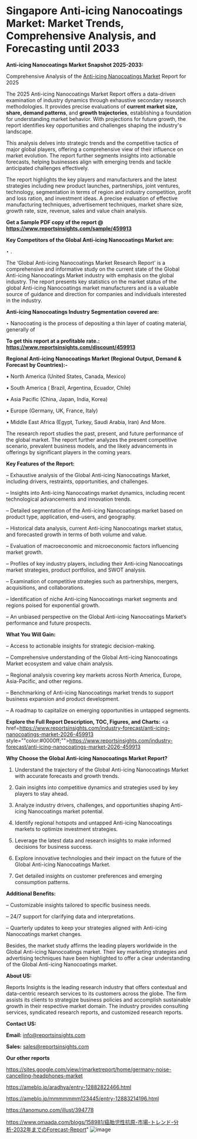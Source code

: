 # Singapore Anti-icing Nanocoatings Market: Market Trends, Comprehensive Analysis, and Forecasting until 2033

<strong>Anti-icing Nanocoatings Market Snapshot 2025-2033:</strong>

Comprehensive Analysis of the <a href=https://www.reportsinsights.com/sample/459913>Anti-icing Nanocoatings Market</a> Report for 2025

The 2025 Anti-icing Nanocoatings Market Report offers a data-driven examination of industry dynamics through exhaustive secondary research methodologies. It provides precise evaluations of <strong>current market size, share, demand patterns</strong>, and <strong>growth trajectories</strong>, establishing a foundation for understanding market behavior. With projections for future growth, the report identifies key opportunities and challenges shaping the industry's landscape.

This analysis delves into strategic trends and the competitive tactics of major global players, offering a comprehensive view of their influence on market evolution. The report further segments insights into actionable forecasts, helping businesses align with emerging trends and tackle anticipated challenges effectively.

The report highlights the key players and manufacturers and the latest strategies including new product launches, partnerships, joint ventures, technology, segmentation in terms of region and industry competition, profit and loss ration, and investment ideas. A precise evaluation of effective manufacturing techniques, advertisement techniques, market share size, growth rate, size, revenue, sales and value chain analysis.

<strong>Get a Sample PDF copy of the report @ <a href=https://www.reportsinsights.com/sample/459913 style=color:#0000ff;>https://www.reportsinsights.com/sample/459913</a></strong>

<strong>Key Competitors of the Global Anti-icing Nanocoatings Market are:</strong>

‣ .

The ‘Global Anti-icing Nanocoatings Market Research Report’ is a comprehensive and informative study on the current state of the Global Anti-icing Nanocoatings Market industry with emphasis on the global industry. The report presents key statistics on the market status of the global Anti-icing Nanocoatings market manufacturers and is a valuable source of guidance and direction for companies and individuals interested in the industry.

<strong>Anti-icing Nanocoatings Industry Segmentation covered are:</strong>

‣ Nanocoating is the process of depositing a thin layer of coating material, generally of

<strong>To get this report at a profitable rate.: <a href=https://www.reportsinsights.com/discount/459913 style=color:#0000ff;>https://www.reportsinsights.com/discount/459913</a></strong>

<strong>Regional Anti-icing Nanocoatings Market (Regional Output, Demand &amp; Forecast by Countries):-</strong>

• North America (United States, Canada, Mexico)

• South America ( Brazil, Argentina, Ecuador, Chile)

• Asia Pacific (China, Japan, India, Korea)

• Europe (Germany, UK, France, Italy)

• Middle East Africa (Egypt, Turkey, Saudi Arabia, Iran) And More.

The research report studies the past, present, and future performance of the global market. The report further analyzes the present competitive scenario, prevalent business models, and the likely advancements in offerings by significant players in the coming years.

<strong>Key Features of the Report:</strong>

– Exhaustive analysis of the Global Anti-icing Nanocoatings Market, including drivers, restraints, opportunities, and challenges.

– Insights into Anti-icing Nanocoatings market dynamics, including recent technological advancements and innovation trends.

– Detailed segmentation of the Anti-icing Nanocoatings market based on product type, application, end-users, and geography.

– Historical data analysis, current Anti-icing Nanocoatings market status, and forecasted growth in terms of both volume and value.

– Evaluation of macroeconomic and microeconomic factors influencing market growth.

– Profiles of key industry players, including their Anti-icing Nanocoatings market strategies, product portfolios, and SWOT analysis.

– Examination of competitive strategies such as partnerships, mergers, acquisitions, and collaborations.

– Identification of niche Anti-icing Nanocoatings market segments and regions poised for exponential growth.

– An unbiased perspective on the Global Anti-icing Nanocoatings Market’s performance and future prospects.

<strong>What You Will Gain:</strong>

– Access to actionable insights for strategic decision-making.

– Comprehensive understanding of the Global Anti-icing Nanocoatings Market ecosystem and value chain analysis.

– Regional analysis covering key markets across North America, Europe, Asia-Pacific, and other regions.

– Benchmarking of Anti-icing Nanocoatings market trends to support business expansion and product development.

– A roadmap to capitalize on emerging opportunities in untapped segments.

<strong>Explore the Full Report Description, TOC, Figures, and Charts:</strong>
<a href=https://www.reportsinsights.com/industry-forecast/anti-icing-nanocoatings-market-2026-459913 style=""color:#0000ff;"">https://www.reportsinsights.com/industry-forecast/anti-icing-nanocoatings-market-2026-459913</a>

<strong>Why Choose the Global Anti-icing Nanocoatings Market Report?</strong>

1. Understand the trajectory of the Global Anti-icing Nanocoatings Market with accurate forecasts and growth trends.

2. Gain insights into competitive dynamics and strategies used by key players to stay ahead.

3. Analyze industry drivers, challenges, and opportunities shaping Anti-icing Nanocoatings market potential.

4. Identify regional hotspots and untapped Anti-icing Nanocoatings markets to optimize investment strategies.

5. Leverage the latest data and research insights to make informed decisions for business success.

6. Explore innovative technologies and their impact on the future of the Global Anti-icing Nanocoatings Market.

7. Get detailed insights on customer preferences and emerging consumption patterns.

<strong>Additional Benefits:</strong>

– Customizable insights tailored to specific business needs.

– 24/7 support for clarifying data and interpretations.

– Quarterly updates to keep your strategies aligned with Anti-icing Nanocoatings market changes.

Besides, the market study affirms the leading players worldwide in the Global Anti-icing Nanocoatings market. Their key marketing strategies and advertising techniques have been highlighted to offer a clear understanding of the Global Anti-icing Nanocoatings market.

<strong><strong>About US</strong>:</strong>

Reports Insights is the leading research industry that offers contextual and data-centric research services to its customers across the globe. The firm assists its clients to strategize business policies and accomplish sustainable growth in their respective market domain. The industry provides consulting services, syndicated research reports, and customized research reports.

<strong>Contact US:</strong>

<p class=><b>Email:</b> <a href=mailto:info@reportsinsights.com>info@reportsinsights.com</a></p>
<p class=><b>Sales:</b> <a href=mailto:sales@reportsinsights.com>sales@reportsinsights.com</a></p>

<strong>Our other reports</strong>

<a href=https://sites.google.com/view/rimarketreport/home/germany-noise-cancelling-headphones-market>https://sites.google.com/view/rimarketreport/home/germany-noise-cancelling-headphones-market</a>

<a href=https://ameblo.jp/aradhya/entry-12882822466.html>https://ameblo.jp/aradhya/entry-12882822466.html</a>

<a href=https://ameblo.jp/mmmmmmm123445/entry-12883214196.html>https://ameblo.jp/mmmmmmm123445/entry-12883214196.html</a>

<a href=https://tanomuno.com/illust/394778>https://tanomuno.com/illust/394778</a>

<a href=https://www.omaada.com/blogs/158981/癌胎児性抗原-市場-トレンド-分析-2032年までのForecast-Report>https://www.omaada.com/blogs/158981/癌胎児性抗原-市場-トレンド-分析-2032年までのForecast-Report</a>"
![image](https://github.com/user-attachments/assets/5e44ade6-34b2-4b1e-9822-19a335c8f322)
